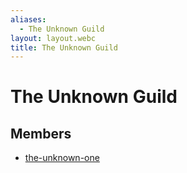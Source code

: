 ```yaml
---
aliases:
  - The Unknown Guild
layout: layout.webc
title: The Unknown Guild
---
```

# The Unknown Guild

## Members

- [the-unknown-one](npcs/the-unknown-one.md)
